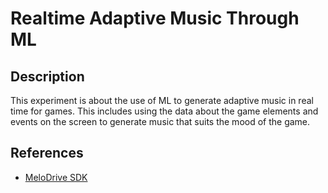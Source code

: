 # Realtime Adaptive Music Through ML

## Description
This experiment is about the use of ML to generate adaptive music in real time for games. This includes using the data about the game elements and events on the screen to generate music that suits the mood of the game.

## References
* [MeloDrive SDK](https://connect.unity.com/p/melodrive-sdk)
